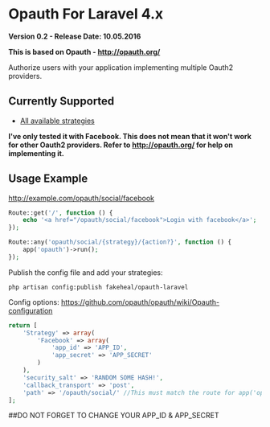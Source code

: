 # Opauth For Laravel 4.x
__Version 0.2 - Release Date: 10.05.2016__

**This is based on Opauth - http://opauth.org/**

Authorize users with your application implementing multiple Oauth2 providers.

## Currently Supported

- [All available strategies](https://github.com/opauth/opauth/wiki/List-of-strategies)

**I've only tested it with Facebook. This does not mean that it won't work for other Oauth2 providers. Refer to http://opauth.org/ for help on implementing it.**

## Usage Example

http://example.com/opauth/social/facebook

```php
Route::get('/', function () {
    echo '<a href="/opauth/social/facebook">Login with facebook</a>';
});

Route::any('opauth/social/{strategy}/{action?}', function () {
    app('opauth')->run();
});
```

Publish the config file and add your strategies:

`php artisan config:publish fakeheal/opauth-laravel` 

Config options:
https://github.com/opauth/opauth/wiki/Opauth-configuration

```php
return [
    'Strategy' => array(
        'Facebook' => array(
            'app_id' => 'APP_ID',
            'app_secret' => 'APP_SECRET'
        )
    ),
    'security_salt' => 'RANDOM SOME HASH!',
    'callback_transport' => 'post',
    'path' => '/opauth/social/' //This must match the route for app('opauth')->run();
];
```
 
##DO NOT FORGET TO CHANGE YOUR APP_ID & APP_SECRET